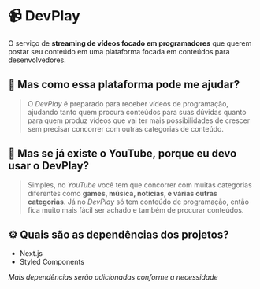 # 📹 DevPlay
O serviço de **streaming de vídeos focado em programadores** que querem postar seu conteúdo em uma plataforma focada em conteúdos para desenvolvedores.

## 🤔 Mas como essa plataforma pode me ajudar?
> O *DevPlay* é preparado para receber vídeos de programação, ajudando tanto quem procura conteúdos para suas dúvidas quanto para quem produz vídeos que vai ter mais possibilidades de crescer sem precisar concorrer com outras categorias de conteúdo.

## 🤷 Mas se já existe o YouTube, porque eu devo usar o DevPlay?
> Simples, no *YouTube* você tem que concorrer com muitas categorias diferentes como **games, música, notícias, e várias outras categorias**. Já no *DevPlay* só tem conteúdo de programação, então fica muito mais fácil ser achado e também de procurar conteúdos.

## ⚙️ Quais são as dependências dos projetos?
- Next.js
- Styled Components

*Mais dependências serão adicionadas conforme a necessidade*
